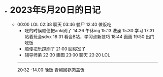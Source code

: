 - # 2023年5月20日的日记
	- 00:00
	  LOL
	  02:38
	  聊天
	  03:46
	  躺尸
	  12:40
	  做饭吃
	  * 吃的时候顺便把anki刷了
	  14:26
	  午休ing
	  15:13 
	  洗澡
	  15:30
	  学习
	  17:31
	  站着玩会sdvx
	  18:31
	  看会B站，学习点新技巧
	  18:44
	  画画
	  19:50
	  出门吃饭
	  * 顺便把乐跑刷了
	  21:00
	  回寝室了
	  * 辅导师弟
	  22:30
	  画图
	  23:00
	  聊天
	  23:20
	  LOL 
	  ---
	  20:32
	  -14.00
	  晚饭
	  青椒回锅肉盖饭